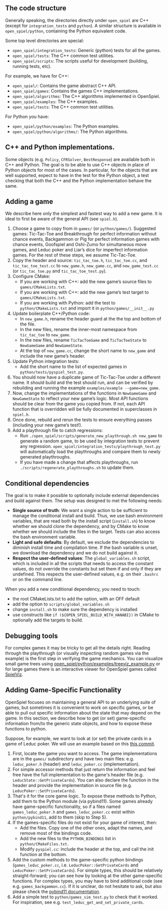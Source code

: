 ## The code structure

Generally speaking, the directories directly under `open_spiel` are C++ (except
for `integration_tests` and `python`). A similar structure is available in
`open_spiel/python`, containing the Python equivalent code.

Some top level directories are special:

*   `open_spiel/integration_tests`: Generic (python) tests for all the games.
*   `open_spiel/tests`: The C++ common test utilities.
*   `open_spiel/scripts`: The scripts useful for development (building, running
    tests, etc).

For example, we have for C++:

*   `open_spiel/`: Contains the game abstract C++ API.
*   `open_spiel/games`: Contains the games C++ implementations.
*   `open_spiel/algorithms`: The C++ algorithms implemented in OpenSpiel.
*   `open_spiel/examples`: The C++ examples.
*   `open_spiel/tests`: The C++ common test utilities.

For Python you have:

*   `open_spiel/python/examples`: The Python examples.
*   `open_spiel/python/algorithms/`: The Python algorithms.

## C++ and Python implementations.

Some objects (e.g. `Policy`, `CFRSolver`, `BestResponse`) are available both in
C++ and Python. The goal is to be able to use C++ objects in place of Python
objects for most of the cases. In particular, for the objects that are well
supported, expect to have in the test for the Python object, a test checking
that both the C++ and the Python implementation behave the same.

## Adding a game

We describe here only the simplest and fastest way to add a new game. It is
ideal to first be aware of the general API (see `spiel.h`).

1.  Choose a game to copy from in `games/` (or `python/games/`). Suggested
    games: Tic-Tac-Toe and Breakthrough for perfect information without chance
    events, Backgammon or Pig for perfect information games with chance events,
    Goofspiel and Oshi-Zumo for simultaneous move games, and Leduc poker and
    Liar’s dice for imperfect information games. For the rest of these steps, we
    assume Tic-Tac-Toe.
2.  Copy the header and source: `tic_tac_toe.h`, `tic_tac_toe.cc`, and
    `tic_tac_toe_test.cc` to `new_game.h`, `new_game.cc`, and `new_game_test.cc`
    (or `tic_tac_toe.py` and `tic_tac_toe_test.py`).
3.  Configure CMake:
    *   If you are working with C++: add the new game’s source files to
        `games/CMakeLists.txt`.
    *   If you are working with C++: add the new game’s test target to
        `games/CMakeLists.txt`.
    *   If you are working with Python: add the test to `python/CMakeLists.txt`
        and import it in `python/games/__init__.py`
4.  Update boilerplate C++/Python code:
    *   In `new_game.h`, rename the header guard at the the top and bottom of
        the file.
    *   In the new files, rename the inner-most namespace from `tic_tac_toe` to
        `new_game`.
    *   In the new files, rename `TicTacToeGame` and `TicTacToeState` to
        `NewGameGame` and `NewGameState`.
    *   At the top of `new_game.cc`, change the short name to `new_game` and
        include the new game’s header.
5.  Update Python integration tests:
    *   Add the short name to the list of expected games in
        `python/tests/pyspiel_test.py`.
6.  You should now have a duplicate game of Tic-Tac-Toe under a different name.
    It should build and the test should run, and can be verified by rebuilding
    and running the example `examples/example --game=new_game`.
7.  Now, change the implementations of the functions in `NewGameGame` and
    `NewGameState` to reflect your new game’s logic. Most API functions should
    be clear from the game you copied from. If not, each API function that is
    overridden will be fully documented in superclasses in `spiel.h`.
8.  Once done, rebuild and rerun the tests to ensure everything passes
    (including your new game’s test!).
9.  Add a playthrough file to catch regressions:
    *   Run `./open_spiel/scripts/generate_new_playthrough.sh new_game` to
        generate a random game, to be used by integration tests to prevent any
        regression. `open_spiel/integration_tests/playthrough_test.py` will
        automatically load the playthroughs and compare them to newly generated
        playthroughs.
    *   If you have made a change that affects playthroughs, run
        `./scripts/regenerate_playthroughs.sh` to update them.

## Conditional dependencies

The goal is to make it possible to optionally include external dependencies and
build against them. The setup was designed to met the following needs:

-   **Single source of truth**: We want a single action to be sufficient to
    manage the conditional install and build. Thus, we use bash environment
    variables, that are read both by the install script (`install.sh`) to know
    whether we should clone the dependency, and by CMake to know whether we
    should include the files in the target. Tests can also access the bash
    environment variable.
-   **Light and safe defaults**: By default, we exclude the dependencies to
    diminish install time and compilation time. If the bash variable is unset,
    we download the dependency and we do not build against it.
-   **Respect the user-defined values**: The `global_variables.sh` script, which
    is included in all the scripts that needs to access the constant values, do
    not override the constants but set them if and only if they are undefined.
    This respects the user-defined values, e.g. on their `.bashrc` or on the
    command line.

When you add a new conditional dependency, you need to touch:

-   the root CMakeLists.txt to add the option, with an OFF default
-   add the option to `scripts/global_variables.sh`
-   change `install.sh` to make sure the dependency is installed
-   use constructs like `if (${OPEN_SPIEL_BUILD_WITH_HANABI})` in CMake to
    optionally add the targets to build.

## Debugging tools

For complex games it may be tricky to get all the details right. Reading through
the playthrough (or visually inspecting random games via the example) is the
first step in verifying the game mechanics. You can visualize small game trees
using [open_spiel/python/examples/treeviz_example.py](https://github.com/deepmind/open_spiel/blob/master/open_spiel/python/examples/treeviz_example.py) or for
large games there is an interactive viewer for OpenSpiel games called
[SpielViz](https://github.com/michalsustr/spielviz).

## Adding Game-Specific Functionality

OpenSpiel focuses on maintaining a general API to an underlying suite of games,
but sometimes it is convenient to work on specific games, or be able to pull out
specific information about the state that may depend on the game. In this
section, we describe how to get (or set) game-specific information from/to the
generic state objects, and how to expose these functions to python.

Suppose, for example, we want to look at (or set) the private cards in a game of
Leduc poker. We will use an example based on this
[this commit](https://github.com/deepmind/open_spiel/commit/4cd1e5889e447d285eb3f16901ccab5c14e62187).

1.  First, locate the game you want to access. The game implementations are in
    the `games/` subdirectory and have two main files: e.g. `leduc_poker.h`
    (header) and `leduc_poker.cc` (implementation).
2.  For simple accessor methods that just return the information and feel free
    have the full implementation to the game's header file (e.g.
    `LeducState::GetPrivateCards`). You can also declare the function in the
    header and provide the implementation in source file (e.g.
    `LeducPoker::SetPrivateCards`).
3.  That's it for the core game logic. To expose these methods to Python, add
    them to the Python module (via pybind11). Some games already have
    game-specific functionality, so if a files named `games_leduc_poker.h` and
    `games_leduc_poker.cc` exist within `python/pybind11`, add to them (skip to
    Step 5).
4.  If the games-specific files do not exist for your game of interest, then:
    *   Add the files. Copy one of the other ones, adapt the names, and remove
        most of the bindings code.
    *   Add the new files to the `PYTHON_BINDINGS` list in
        `python/CMakeFiles.txt`.
    *   Modify `pyspiel.cc`: include the header at the top, and call the init
        function at the bottom.
5.  Add the custom methods to the game-specific python bindings
    (`games_leduc_poker.cc`, i.e. `LeducPoker::GetPrivateCards` and
    `LeducPoker::SetPrivateCards`). For simple types, this should be relatively
    straight-forward; you can see how by looking at the other game-specific
    functions. For complex types, you may have to bind additional code (see e.g.
    `games_backgammon.cc`). If it is unclear, do not hesitate to ask, but also
    please check the
    [pybind11 documentation](https://pybind11.readthedocs.io/en/stable/).
6.  Add a simple test to `python/games_sim_test.py` to check that it worked. For
    inspiration, see e.g. `test_leduc_get_and_set_private_cards`.
